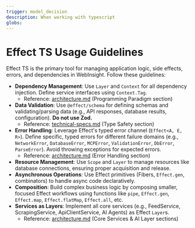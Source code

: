 ```yaml
---
trigger: model_decision
description: When working with typescript
globs: 
---
```

# Effect TS Usage Guidelines

Effect TS is the primary tool for managing application logic, side effects, errors, and dependencies in WebInsight. Follow these guidelines:

- **Dependency Management**: Use `Layer` and `Context` for all dependency injection. Define service interfaces using `Context.Tag`.
    - Reference: [architecture.md](mdc:documentation/architecture.md) (Programming Paradigm section)
- **Data Validation**: Use `@effect/schema` for defining schemas and validating/parsing data (e.g., API responses, database results, configuration). **Do not use Zod.**
    - Reference: [technical-specs.md](mdc:documentation/technical-specs.md) (Type Safety section)
- **Error Handling**: Leverage Effect's typed error channel (`Effect<A, E, R>`). Define specific, typed errors for different failure domains (e.g., `NetworkError`, `DatabaseError`, `MCPError`, `ValidationError`, `DbError`, `ParseError`). Avoid throwing exceptions for expected errors.
    - Reference: [architecture.md](mdc:documentation/architecture.md) (Error Handling section)
- **Resource Management**: Use `Scope` and `Layer` to manage resources like database connections, ensuring proper acquisition and release.
- **Asynchronous Operations**: Use Effect primitives (Fibers, `Effect.gen`, combinators) to handle async code declaratively.
- **Composition**: Build complex business logic by composing smaller, focused Effect workflows using functions like `pipe`, `Effect.gen`, `Effect.map`, `Effect.flatMap`, `Effect.all`, etc.
- **Services as Layers**: Implement all core services (e.g., FeedService, ScrapingService, ApiClientService, AI Agents) as Effect `Layer`s.
    - Reference: [architecture.md](mdc:documentation/architecture.md) (Core Services & AI Layer sections)
